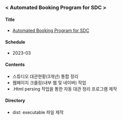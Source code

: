 ### < Automated Booking Program for SDC >

#### Title
- [Automated Booking Program for SDC](https://www.sfac.or.kr/participation/application/sfac_artspace.do)

#### Schedule
- 2023-03

#### Contents
- 스튜디오 대관현황(3개년) 통합 정리
- 웹페이지 크롤링(내부 웹 및 네이버) 작업
- .Html persing 작업을 통한 자동 대관 정리 프로그램 제작

#### Directory
 - dist: executable 파일 제작
 
